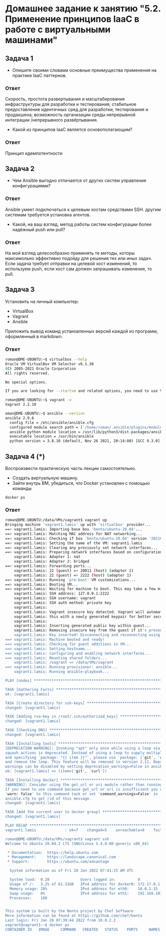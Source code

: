 # Домашнее задание к занятию "5.2. Применение принципов IaaC в работе с виртуальными машинами"

## Задача 1

-   Опишите своими словами основные преимущества применения на практике IaaC паттернов.

### Ответ
Скорость, простота развертывания и масштабирования инфраструктуры для разработки и тестирования; стабильное предоставление идентичных сред для разработки, тестирования и продакшена; возможность организации среды непрерывной интеграции /непрерывного развёртывания.
-   Какой из принципов IaaC является основополагающим?

### Ответ
Принцип идемпотентности 

## Задача 2

-   Чем Ansible выгодно отличается от других систем управление конфигурациями?

### Ответ
Ansible умеет подключаться к целевым хостам средствами SSH. другим системам требуется установка агентов.

-   Какой, на ваш взгляд, метод работы систем конфигурации более надёжный push или pull?

### Ответ
На мой взгляд целесообразно применять те методы, которы максимольно эффективно подойду для решения тех или иных задач.
Если задача требует отправки на целевой хост изменений, то используем push, если хост сам должен запрашивать изменения, то pull.

## Задача 3

Установить на личный компьютер:

-   VirtualBox
-   Vagrant
-   Ansible

Приложить вывод команд установленных версий каждой из программ, оформленный в markdown.

### Ответ

```bash
roman@DME-UBUNTU:~$ virtualbox --help
Oracle VM VirtualBox VM Selector v6.1.30
(C) 2005-2021 Oracle Corporation
All rights reserved.

No special options.

If you are looking for --startvm and related options, you need to use VirtualBoxVM.

roman@DME-UBUNTU:~$ vagrant -v
Vagrant 2.2.19

oman@DME-UBUNTU:~$ ansible --version
ansible 2.9.6
  config file = /etc/ansible/ansible.cfg
  configured module search path = ['/home/roman/.ansible/plugins/modules', '/usr/share/ansible/plugins/modules']
  ansible python module location = /usr/lib/python3/dist-packages/ansible
  executable location = /usr/bin/ansible
  python version = 3.8.10 (default, Nov 26 2021, 20:14:08) [GCC 9.3.0]


```
## Задача 4 (*)

Воспроизвести практическую часть лекции самостоятельно.

-   Создать виртуальную машину.
-   Зайти внутрь ВМ, убедиться, что Docker установлен с помощью команды
```
docker ps
```
### Ответ

```bash
roman@DME-UBUNTU:/data/VMs/vagrant$ vagrant up
Bringing machine 'vagrant1.lamis' up with 'virtualbox' provider...
==> vagrant1.lamis: Importing base box 'bento/ubuntu-20.04'...
==> vagrant1.lamis: Matching MAC address for NAT networking...
==> vagrant1.lamis: Checking if box 'bento/ubuntu-20.04' version '202107.28.0' is up to date...
==> vagrant1.lamis: Setting the name of the VM: vagrant1.lamis
==> vagrant1.lamis: Clearing any previously set network interfaces...
==> vagrant1.lamis: Preparing network interfaces based on configuration...
    vagrant1.lamis: Adapter 1: nat
    vagrant1.lamis: Adapter 2: bridged
==> vagrant1.lamis: Forwarding ports...
    vagrant1.lamis: 22 (guest) => 20011 (host) (adapter 1)
    vagrant1.lamis: 22 (guest) => 2222 (host) (adapter 1)
==> vagrant1.lamis: Running 'pre-boot' VM customizations...
==> vagrant1.lamis: Booting VM...
==> vagrant1.lamis: Waiting for machine to boot. This may take a few minutes...
    vagrant1.lamis: SSH address: 127.0.0.1:2222
    vagrant1.lamis: SSH username: vagrant
    vagrant1.lamis: SSH auth method: private key
    vagrant1.lamis: 
    vagrant1.lamis: Vagrant insecure key detected. Vagrant will automatically replace
    vagrant1.lamis: this with a newly generated keypair for better security.
    vagrant1.lamis: 
    vagrant1.lamis: Inserting generated public key within guest...
    vagrant1.lamis: Removing insecure key from the guest if it's present...
    vagrant1.lamis: Key inserted! Disconnecting and reconnecting using new SSH key...
==> vagrant1.lamis: Machine booted and ready!
==> vagrant1.lamis: Checking for guest additions in VM...
==> vagrant1.lamis: Setting hostname...
==> vagrant1.lamis: Configuring and enabling network interfaces...
==> vagrant1.lamis: Mounting shared folders...
    vagrant1.lamis: /vagrant => /data/VMs/vagrant
==> vagrant1.lamis: Running provisioner: ansible...
    vagrant1.lamis: Running ansible-playbook...

PLAY [nodes] *******************************************************************

TASK [Gathering Facts] *********************************************************
ok: [vagrant1.lamis]

TASK [Create directory for ssh-keys] *******************************************
changed: [vagrant1.lamis]

TASK [Adding rsa-key in /root/.ssh/authorized_keys] ****************************
changed: [vagrant1.lamis]

TASK [Checking DNS] ************************************************************
changed: [vagrant1.lamis]

TASK [Installing tools] ********************************************************
[DEPRECATION WARNING]: Invoking "apt" only once while using a loop via 
squash_actions is deprecated. Instead of using a loop to supply multiple items 
and specifying `package: "{{ item }}"`, please use `package: ['git', 'curl']` 
and remove the loop. This feature will be removed in version 2.11. Deprecation 
warnings can be disabled by setting deprecation_warnings=False in ansible.cfg.
ok: [vagrant1.lamis] => (item=['git', 'curl'])

TASK [Installing docker] *******************************************************
[WARNING]: Consider using the get_url or uri module rather than running 'curl'.
If you need to use command because get_url or uri is insufficient you can add
'warn: false' to this command task or set 'command_warnings=False' in
ansible.cfg to get rid of this message.
changed: [vagrant1.lamis]

TASK [Add the current user to docker group] ************************************
changed: [vagrant1.lamis]

PLAY RECAP *********************************************************************
vagrant1.lamis             : ok=7    changed=5    unreachable=0    failed=0    skipped=0    rescued=0    ignored=0   

roman@DME-UBUNTU:/data/VMs/vagrant$ vagrant ssh
Welcome to Ubuntu 20.04.2 LTS (GNU/Linux 5.4.0-80-generic x86_64)

 * Documentation:  https://help.ubuntu.com
 * Management:     https://landscape.canonical.com
 * Support:        https://ubuntu.com/advantage

  System information as of Fri 28 Jan 2022 07:41:25 AM UTC

  System load:  0.28              Users logged in:          0
  Usage of /:   3.2% of 61.31GB   IPv4 address for docker0: 172.17.0.1
  Memory usage: 20%               IPv4 address for eth0:    10.0.2.15
  Swap usage:   0%                IPv4 address for eth1:    192.168.101.96
  Processes:    108


This system is built by the Bento project by Chef Software
More information can be found at https://github.com/chef/bento
Last login: Fri Jan 28 07:39:44 2022 from 10.0.2.2
vagrant@vagrant1:~$ docker ps
CONTAINER ID   IMAGE     COMMAND   CREATED   STATUS    PORTS     NAMES
```

